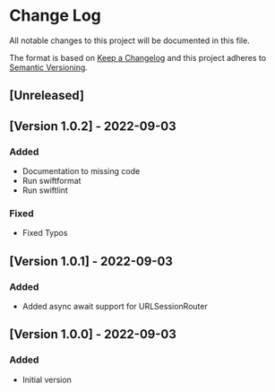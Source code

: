# Change Log
All notable changes to this project will be documented in this file.

The format is based on [Keep a Changelog](http://keepachangelog.com/)
and this project adheres to [Semantic Versioning](http://semver.org/).

## [Unreleased]

## [Version 1.0.2] - 2022-09-03
### Added
- Documentation to missing code
- Run swiftformat
- Run swiftlint
### Fixed
- Fixed Typos

## [Version 1.0.1] - 2022-09-03
### Added
- Added async await support for URLSessionRouter


## [Version 1.0.0] - 2022-09-03
### Added
- Initial version
